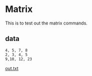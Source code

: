 # Matrix

This is to test out the matrix commands. 

## data

    4, 5, 7, 8
    2, 3, 4, 5
    9,10, 12, 23

[out.txt](# "save: | matrixify | .transpose | .num | .scale 2 | html-table")



